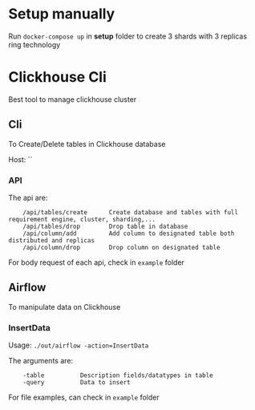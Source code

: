 # Setup manually
Run `docker-compose up` in **setup** folder to create 3 shards with 3 replicas ring technology

# Clickhouse Cli
Best tool to manage clickhouse cluster

## Cli
To Create/Delete tables in Clickhouse database

Host: ``
### API

The api are:
```
    /api/tables/create      Create database and tables with full requirement engine, cluster, sharding,...
    /api/tables/drop        Drop table in database
    /api/column/add         Add column to designated table both distributed and replicas
    /api/column/drop        Drop column on designated table
```

For body request of each api, check in `example` folder

## Airflow
To manipulate data on Clickhouse 

### InsertData

Usage: `./out/airflow -action=InsertData`

The arguments are:
```
    -table          Description fields/datatypes in table 
    -query          Data to insert 
```

For file examples, can check in `example` folder
